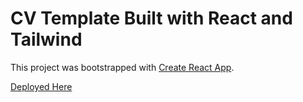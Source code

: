 # CV Template Built with React and Tailwind

This project was bootstrapped with [Create React App](https://github.com/facebook/create-react-app).


[Deployed Here](https://sh-react-assignment1.vercel.app/)
